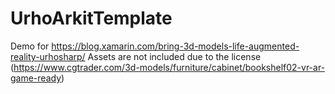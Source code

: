 # UrhoArkitTemplate
Demo for https://blog.xamarin.com/bring-3d-models-life-augmented-reality-urhosharp/
Assets are not included due to the license (https://www.cgtrader.com/3d-models/furniture/cabinet/bookshelf02-vr-ar-game-ready)